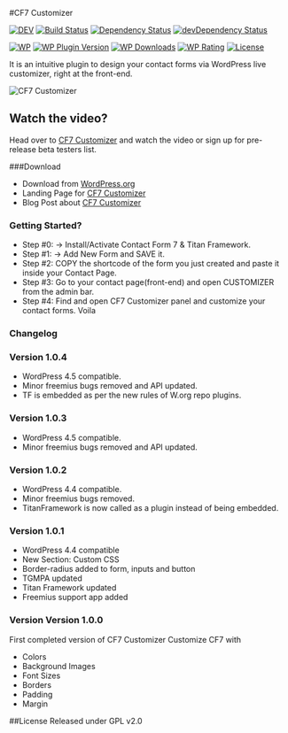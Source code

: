 #CF7 Customizer

[![DEV](https://img.shields.io/badge/Dev-%E2%86%92-lightgrey.svg?style=flat-square)](https://github.com/WPTie/CF7Customizer/releases)
[![Build Status](https://travis-ci.org/WPTie/CF7Customizer.svg?style=flat-square?branch=master)](https://travis-ci.org/WPTie/CF7Customizer)
[![Dependency Status](https://david-dm.org/WPTie/CF7Customizer.svg?style=flat-square)](https://david-dm.org/WPTie/CF7Customizer)
[![devDependency Status](https://david-dm.org/WPTie/CF7Customizer/dev-status.svg?style=flat-square)](https://david-dm.org/WPTie/CF7Customizer#info=devDependencies)


[![WP](https://img.shields.io/badge/WordPress-%E2%86%92-lightgrey.svg?style=flat-square)](https://wordpress.org/plugins/cf7-customizer/)
[![WP Plugin Version](https://img.shields.io/wordpress/plugin/v/cf7-customizer.svg?style=flat-square&label=version)](https://wordpress.org/plugins/cf7-customizer/)
[![WP Downloads](https://img.shields.io/wordpress/plugin/dt/cf7-customizer.svg?style=flat-square)](https://wordpress.org/plugins/cf7-customizer/)
[![WP Rating](https://img.shields.io/wordpress/plugin/r/cf7-customizer.svg?style=flat-square)](https://wordpress.org/support/view/plugin-reviews/cf7-customizer?filter=5)
[![License](https://img.shields.io/badge/license-GPL%20v2.0-lightgrey.svg?style=flat-square)](https://github.com/WPTie/CF7Customizer/blob/master/license.txt)

It is an intuitive plugin to design your contact forms via WordPress live customizer, right at the front-end.

![CF7 Customizer](http://wptie.com/wp-content/uploads/2014/10/CFC.png)


## Watch the video?
Head over to [CF7 Customizer](http://cf7customizer.wptie.com/) and watch the video or sign up for pre-release beta testers list.

###Download
- Download from [WordPress.org](https://wordpress.org/plugins/cf7-customizer/)
- Landing Page for [CF7 Customizer](http://cf7customizer.wptie.com/)
- Blog Post about  [CF7 Customizer](https://ahmadawais.com/cf7-customizer-form-styling-via-wp-live-customizer/)

### Getting Started?

- Step #0: → Install/Activate Contact Form 7 & Titan Framework.
- Step #1: → Add New Form and SAVE it.
- Step #2: COPY the shortcode of the form you just created and paste it inside your Contact Page.
- Step #3: Go to your contact page(front-end) and open CUSTOMIZER from the admin bar.
- Step #4: Find and open CF7 Customizer panel and customize your contact forms. Voila

### Changelog
### Version 1.0.4
- WordPress 4.5 compatible.
- Minor freemius bugs removed and API updated.
- TF is embedded as per the new rules of W.org repo plugins.

### Version 1.0.3
- WordPress 4.5 compatible.
- Minor freemius bugs removed and API updated.

### Version 1.0.2
- WordPress 4.4 compatible.
- Minor freemius bugs removed.
- TitanFramework is now called as a plugin instead of being embedded.

### Version 1.0.1
- WordPress 4.4 compatible
- New Section: Custom CSS
- Border-radius added to form, inputs and button
- TGMPA updated
- Titan Framework updated
- Freemius support app added

### Version Version 1.0.0
First completed version of CF7 Customizer
Customize CF7 with
- Colors
- Background Images
- Font Sizes
- Borders
- Padding
- Margin

##License
Released under GPL v2.0
